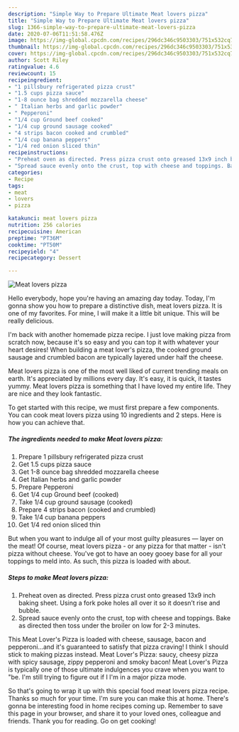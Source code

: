 ```yaml
---
description: "Simple Way to Prepare Ultimate Meat lovers pizza"
title: "Simple Way to Prepare Ultimate Meat lovers pizza"
slug: 1366-simple-way-to-prepare-ultimate-meat-lovers-pizza
date: 2020-07-06T11:51:58.476Z
image: https://img-global.cpcdn.com/recipes/296dc346c9503303/751x532cq70/meat-lovers-pizza-recipe-main-photo.jpg
thumbnail: https://img-global.cpcdn.com/recipes/296dc346c9503303/751x532cq70/meat-lovers-pizza-recipe-main-photo.jpg
cover: https://img-global.cpcdn.com/recipes/296dc346c9503303/751x532cq70/meat-lovers-pizza-recipe-main-photo.jpg
author: Scott Riley
ratingvalue: 4.6
reviewcount: 15
recipeingredient:
- "1 pillsbury refrigerated pizza crust"
- "1.5 cups pizza sauce"
- "1-8 ounce bag shredded mozzarella cheese"
- " Italian herbs and garlic powder"
- " Pepperoni"
- "1/4 cup Ground beef cooked"
- "1/4 cup ground sausage cooked"
- "4 strips bacon cooked and crumbled"
- "1/4 cup banana peppers"
- "1/4 red onion sliced thin"
recipeinstructions:
- "Preheat oven as directed. Press pizza crust onto greased 13x9 inch baking sheet. Using a fork poke holes all over it so it doesn’t rise and bubble."
- "Spread sauce evenly onto the crust, top with cheese and toppings. Bake as directed then toss under the broiler on low for 2-3 minutes."
categories:
- Recipe
tags:
- meat
- lovers
- pizza

katakunci: meat lovers pizza 
nutrition: 256 calories
recipecuisine: American
preptime: "PT36M"
cooktime: "PT50M"
recipeyield: "4"
recipecategory: Dessert

---
```



![Meat lovers pizza](https://img-global.cpcdn.com/recipes/296dc346c9503303/751x532cq70/meat-lovers-pizza-recipe-main-photo.jpg)

Hello everybody, hope you're having an amazing day today. Today, I'm gonna show you how to prepare a distinctive dish, meat lovers pizza. It is one of my favorites. For mine, I will make it a little bit unique. This will be really delicious.

I&#39;m back with another homemade pizza recipe. I just love making pizza from scratch now, because it&#39;s so easy and you can top it with whatever your heart desires! When building a meat lover&#39;s pizza, the cooked ground sausage and crumbled bacon are typically layered under half the cheese.

Meat lovers pizza is one of the most well liked of current trending meals on earth. It's appreciated by millions every day. It's easy, it is quick, it tastes yummy. Meat lovers pizza is something that I have loved my entire life. They are nice and they look fantastic.


To get started with this recipe, we must first prepare a few components. You can cook meat lovers pizza using 10 ingredients and 2 steps. Here is how you can achieve that.

<!--inarticleads1-->

##### The ingredients needed to make Meat lovers pizza:

1. Prepare 1 pillsbury refrigerated pizza crust
1. Get 1.5 cups pizza sauce
1. Get 1-8 ounce bag shredded mozzarella cheese
1. Get  Italian herbs and garlic powder
1. Prepare  Pepperoni
1. Get 1/4 cup Ground beef (cooked)
1. Take 1/4 cup ground sausage (cooked)
1. Prepare 4 strips bacon (cooked and crumbled)
1. Take 1/4 cup banana peppers
1. Get 1/4 red onion sliced thin


But when you want to indulge all of your most guilty pleasures — layer on the meat! Of course, meat lovers pizza - or any pizza for that matter - isn&#39;t pizza without cheese. You&#39;ve got to have an ooey gooey base for all your toppings to meld into. As such, this pizza is loaded with about. 

<!--inarticleads2-->

##### Steps to make Meat lovers pizza:

1. Preheat oven as directed. Press pizza crust onto greased 13x9 inch baking sheet. Using a fork poke holes all over it so it doesn’t rise and bubble.
1. Spread sauce evenly onto the crust, top with cheese and toppings. Bake as directed then toss under the broiler on low for 2-3 minutes.


This Meat Lover&#39;s Pizza is loaded with cheese, sausage, bacon and pepperoni…and it&#39;s guaranteed to satisfy that pizza craving! I think I should stick to making pizzas instead. Meat Lover&#39;s Pizza: saucy, cheesy pizza with spicy sausage, zippy pepperoni and smoky bacon! Meat Lover&#39;s Pizza is typically one of those ultimate indulgences you crave when you want to &#34;be. I&#39;m still trying to figure out if I I&#39;m in a major pizza mode. 

So that's going to wrap it up with this special food meat lovers pizza recipe. Thanks so much for your time. I'm sure you can make this at home. There's gonna be interesting food in home recipes coming up. Remember to save this page in your browser, and share it to your loved ones, colleague and friends. Thank you for reading. Go on get cooking!

